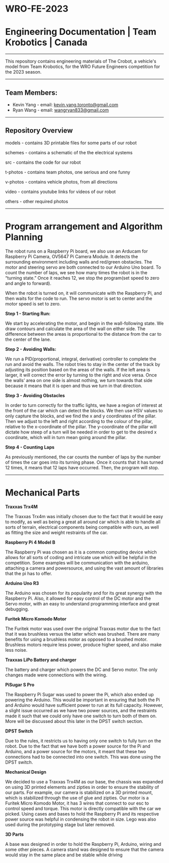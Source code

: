 # WRO-FE-2023

# Engineering Documentation | Team Krobotics | Canada
----

This repository contains engineering materials of The Crobot, a vehicle's model from Team Krobotics, for the WRO Future Engineers competition for the 2023 season.

----

## Team Members:

- Kevin Yang - email: kevin.yang.toronto@gmail.com
- Ryan Wang - email: wangryan833@gmail.com

----

## Repository Overview

models - contains 3D printable files for some parts of our robot

schemes - contains a schematic of the the electrical systems

src - contains the code for our robot

t-photos - contains team photos, one serious and one funny

v-photos - contains vehicle photos, from all directions

video - contains youtube links for videos of our robot

others - other required photos

----



# Program arrangement and Algorithm Planning
The robot runs on a Raspberry Pi board, we also use an Arducam for Raspberry Pi Camera, OV5647 Pi Camera Module. It detects the surrounding environment including walls and red/green obstacles. The motor and steering servo are both connected to our Arduino Uno board. To count the number of laps, we see how many times the robot is in the “turning state.” Once it reaches 12, we stop the program(set speed to zero and angle to forward).

When the robot is turned on, it will communicate with the Raspberry Pi, and then waits for the code to run. The servo motor is set to center and the motor speed is set to zero.


**Step 1 - Starting Run:**

We start by accelerating the motor, and begin in the wall-following state. We draw contours and calculate the area of the wall on either side. The difference between the areas is proportional to the distance from the car to the center of the lane.

**Step 2 - Avoiding Walls:**

We run a PID(proportional, integral, derivative) controller to complete the run and avoid the walls. The robot tries to stay in the center of the track by adjusting its position based on the areas of the walls. If the left area is larger, it will correct the error by turning to the right and vice versa. Once the walls’ area on one side is almost nothing, we turn towards that side because it means that it is open and thus we turn in that direction.

**Step 3 - Avoiding Obstacles**

In order to turn correctly for the traffic lights, we have a region of interest at the front of the car which can detect the blocks. We then use HSV values to only capture the blocks, and we find the x and y coordinates of the pillar. Then we adjust to the left and right according to the colour of the pillar, relative to the x-coordinate of the pillar. The y-coordinate of the pillar will dictate how steep of a turn will be needed in order to get to the desired x coordinate, which will in turn mean going around the pillar.

**Step 4 - Counting Laps**

As previously mentioned, the car counts the number of laps by the number of times the car goes into its turning phase. Once it counts that it has turned 12 times, it means that 12 laps have occurred. Then, the program will stop.

----



# Mechanical Parts

**Traxxas Trx4M**

The Traxxas Trx4m was initially chosen due to the fact that it would be easy to modify, as well as being a great all around car which is able to handle all sorts of terrain, electrical components being compatible with ours, as well as fitting the size and weight restraints of the car.

**Raspberry Pi 4 Model B**

The Raspberry Pi was chosen as it is a common computing device which allows for all sorts of coding and intricate use which will be helpful in the competition. Some examples will be communication with the arduino, attaching a camera and powersource, and using the vast amount of libraries that the pi has to offer.

**Arduino Uno R3**

The Arduino was chosen for its popularity and for its great synergy with the Raspberry Pi. Also, it allowed for easy control of the DC motor and the Servo motor, with an easy to understand programming interface and great debugging.

**Furitek Micro Komodo Motor**

The Furitek motor was used over the original Traxxas motor due to the fact that it was brushless versus the latter which was brushed. There are many benefits for using a brushless motor as opposed to a brushed motor. Brushless motors require less power, produce higher speed, and also make less noise.

**Traxxas LiPo Battery and charger**

The battery and charger which powers the DC and Servo motor. The only changes made were connections with the wiring.


**PiSugar S Pro**

The Raspberry Pi Sugar was used to power the Pi, which also ended up powering the Arduino. This would be important in ensuring that both the Pi and Arduino would have sufficient power to run at its full capacity. However, a slight issue occurred as we have two power sources, and the restraints made it such that we could only have one switch to turn both of them on. More will be discussed about this later in the DPST switch section.

**DPST Switch**

Due to the rules, it restricts us to having only one switch to fully turn on the robot. Due to the fact that we have both a power source for the Pi and Arduino, and a power source for the motors, it meant that these two connections had to be connected into one switch. This was done using the DPST switch.

**Mechanical Design**

We decided to use a Traxxas Trx4M as our base, the chassis was expanded on using 3D printed elements and zipties in order to ensure the stability of our parts. For example, our camera is stabilized on a 3D printed mount, which is stabilized through the use of glue and zipties. Our motor is a Furitek Micro Komodo Motor, it has 3 wires that connect to our esc to control speed and torque. This motor is directly compatible with the car we picked. Using cases and bases to hold the Raspberry Pi and its respective power source was helpful in condensing the robot in size. Lego was also used during the prototyping stage but later removed.


**3D Parts**

A base was designed in order to hold the Raspberry Pi, Arduino, wiring and some other pieces. A camera stand was designed to ensure that the camera would stay in the same place and be stable while driving




